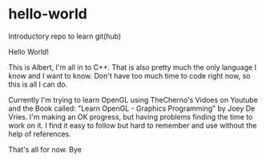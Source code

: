 # hello-world
Introductory repo to learn git(hub)

Hello World!

This is Albert, I'm all in to C++. That is also pretty much the only language I know and I want to know. Don't have too much time to code right now, so this is all I can do.

Currently I'm trying to learn OpenGL using TheCherno's Vidoes on Youtube and the Book called: "Learn OpenGL - Graphics Programming" by Joey De Vries.
I'm making an OK progress, but having problems finding the time to work on it. I find it easy to follow but hard to remember and use without the help of references.

That's all for now.
Bye
